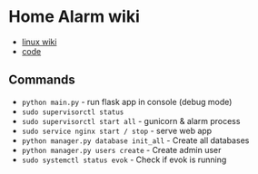 # Home Alarm wiki

* [linux wiki](https://linux-wiki.readthedocs.io/)
* [code](https://github.com/cheperboy/home_alarm)

## Commands

* `python main.py` - run flask app in console (debug mode)
* `sudo supervisorctl status`
* `sudo supervisorctl start all` - gunicorn & alarm process
* `sudo service nginx start / stop` - serve web app
* `python manager.py database init_all` - Create all databases
* `python manager.py users create` - Create admin user
* `sudo systemctl status evok` - Check if evok is running

